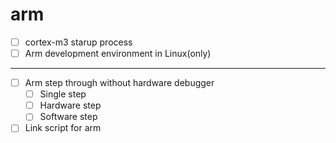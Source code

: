 # arm

- [ ] cortex-m3 starup process
- [ ] Arm development environment in Linux(only)
----
- [ ] Arm step through without hardware debugger
	- [ ] Single step
	- [ ] Hardware step
	- [ ] Software step
- [ ] Link script for arm
